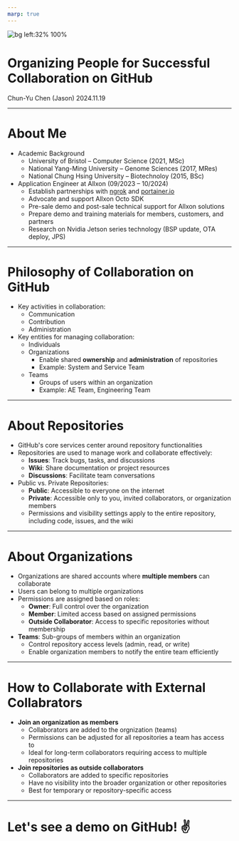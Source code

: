 ```yaml
---
marp: true
---
```


![bg left:32% 100%](https://user-images.githubusercontent.com/16810959/29694485-853dc4e2-890a-11e7-95ee-33a81c09fd06.png)

# **Organizing People for Successful Collaboration on GitHub**

Chun-Yu Chen (Jason)
2024.11.19

---

# About Me

- Academic Background
    - University of Bristol – Computer Science (2021, MSc)
    - National Yang-Ming University – Genome Sciences (2017, MRes)
    - National Chung Hsing University – Biotechnoloy (2015, BSc)
- Application Engineer at Allxon (09/2023 – 10/2024)
    - Establish partnerships with [ngrok](https://www.allxon.com/plugin-station-ngrok) and [portainer.io](https://www.allxon.com/plugin-station-portainer-business-edition-plugin)
    - Advocate and support Allxon Octo SDK
    - Pre-sale demo and post-sale technical support for Allxon solutions
    - Prepare demo and training materials for members, customers, and partners
    - Research on Nvidia Jetson series technology (BSP update, OTA deploy, JPS)

---

# Philosophy of Collaboration on GitHub

- Key activities in collaboration:
    - Communication
    - Contribution
    - Administration
- Key entities for managing collaboration:
    - Individuals
    - Organizations
        - Enable shared **ownership** and **administration** of repositories
        - Example: System and Service Team
    - Teams
        - Groups of users within an organization
        - Example: AE Team, Engineering Team

---


# About Repositories

- GitHub's core services center around repository functionalities
- Repositories are used to manage work and collaborate effectively:
    - **Issues**: Track bugs, tasks, and discussions
    - **Wiki**: Share documentation or project resources
    - **Discussions**: Facilitate team conversations
- Public vs. Private Repositories:
    - **Public**: Accessible to everyone on the internet
    - **Private**: Accessible only to you, invited collaborators, or organization members
    - Permissions and visibility settings apply to the entire repository, including code, issues, and the wiki

---

# About Organizations

- Organizations are shared accounts where **multiple members** can collaborate
- Users can belong to multiple organizations
- Permissions are assigned based on roles:
    - **Owner**: Full control over the organization
    - **Member**: Limited access based on assigned permissions
    - **Outside Collaborator**: Access to specific repositories without membership
- **Teams**: Sub-groups of members within an organization
    - Control repository access levels (admin, read, or write)
    - Enable organization members to notify the entire team efficiently

---

# How to Collaborate with External Collabrators

- **Join an organization as members**
    - Collaborators are added to the orgnization (teams) 
    - Permissions can be adjusted for all repositories a team has access to
    - Ideal for long-term collaborators requiring access to multiple repositories
- **Join repositories as outside collaborators**
    - Collaborators are added  to specific repositories
    - Have no visibility into the broader organization or other repositories
    - Best for temporary or repository-specific access

---

# Let's see a demo on GitHub! :v: <!--fit-->